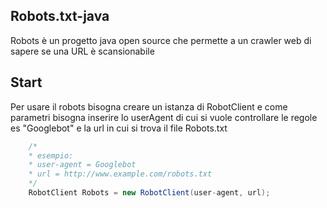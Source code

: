 ## Robots.txt-java
Robots è un progetto java open source che permette a un crawler web di sapere se una URL è scansionabile 

## Start
Per usare il robots bisogna creare un istanza di RobotClient e come parametri bisogna inserire lo userAgent di cui si vuole controllare le regole es "Googlebot" e la url in cui si trova il file Robots.txt

```java
    /*
    * esempio:
    * user-agent = Googlebot
    * url = http://www.example.com/robots.txt
    */
    RobotClient Robots = new RobotClient(user-agent, url);
    
```


